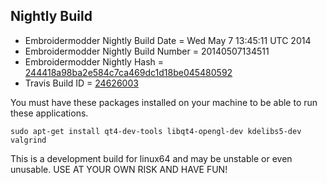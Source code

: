 
Nightly Build
------------------------------

* Embroidermodder Nightly Build Date = Wed May  7 13:45:11 UTC 2014
* Embroidermodder Nightly Build Number = 20140507134511
* Embroidermodder Nightly Hash = [244418a98ba2e584c7ca469dc1d18be045480592](https://github.com/Embroidermodder/Embroidermodder/commit/244418a98ba2e584c7ca469dc1d18be045480592)
* Travis Build ID = [24626003](https://travis-ci.org/Embroidermodder/Embroidermodder/builds/24626003)

You must have these packages installed on your machine to be able to run these applications.
```
sudo apt-get install qt4-dev-tools libqt4-opengl-dev kdelibs5-dev valgrind
```

This is a development build for linux64 and may be unstable or even unusable.
USE AT YOUR OWN RISK AND HAVE FUN!

